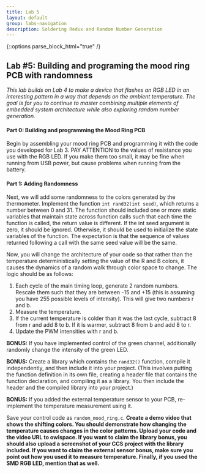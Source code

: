 ```yaml
---
title: Lab 5
layout: default
group: labs-navigation
description: Soldering Redux and Random Number Generation
---
```


{::options parse_block_html="true" /}

## Lab #5: Building and programing the mood ring PCB with randomness

_This lab builds on Lab 4 to make a device that flashes an RGB LED in an interesting pattern in
a way that depends on the ambient temperature. The goal is for you to continue to master
combining multiple elements of embedded system architecture while also exploring random number
generation._

#### Part 0: Building and programming the Mood Ring PCB

Begin by assembling your mood ring PCB and programming it with the code you developed for Lab
3. PAY ATTENTION to the values of resistance you use with the RGB LED. If you make them too
small, it may be fine when running from USB power, but cause problems when running from the
battery.

#### Part 1: Adding Randomness

Next, we will add some randomness to the colors generated by the thermometer. Implement the
function `int rand32(int seed)`, which returns a number between 0 and 31. The function should
included one or more static variables that maintain state across function calls such that each
time the function is called, the return value is different. If the int seed argument is zero,
it should be ignored. Otherwise, it should be used to initialize the state variables of the
function. The expectation is that the sequence of values returned following a call with the
same seed value will be the same.

Now, you will change the architecture of your code so that rather than the temperature
deterministically setting the value of the R and B colors, it causes the dynamics of a random
walk through color space to change. The logic should be as follows:

1. Each cycle of the main timing loop, generate 2 random numbers. Rescale them such that they
are between -15 and +15 (this is assuming you have 255 possible levels of intensity). This will
give two numbers r and b.
2. Measure the temperature.
3. If the current temperature is colder than it was the last cycle, subtract 8 from r and add 8
to b. If it is warmer, subtract 8 from b and add 8 to r.
4. Update the PWM intensities with r and b.

**BONUS:** If you have implemented control of the green channel, additionally randomly change
the intensity of the green LED.


**BONUS:** Create a library which contains the `rand32()` function, compile it independently, and
then include it into your project. (This involves putting the function definition in its own
file, creating a header file that contains the function declaration, and compiling it as a
library. You then include the header and the compiled library into your project.)


**BONUS:** If you added the external temperature sensor to your PCB, re-implement the
temperature measurement using it.

Save your control code as `random_mood_ring.c`. **Create a demo video that shows the shifting
colors. You should demonstrate how changing the temperature causes changes in the color
patterns. Upload your code and the video URL to owlspace. If you want to claim the library
bonus, you should also upload a screenshot of your CCS project with the library included. If
you want to claim the external sensor bonus, make sure you point out how you used it to measure
temperature. Finally, if you used the SMD RGB LED, mention that as well.**


